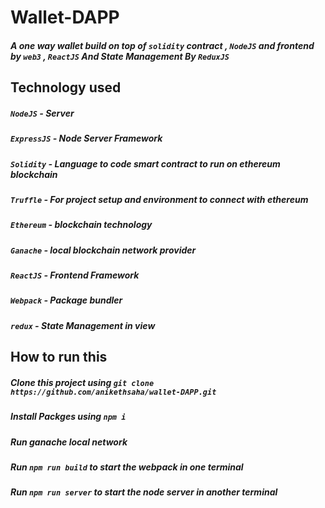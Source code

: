 # Wallet-DAPP
##### A one way wallet build on top of `solidity` contract , `NodeJS` and frontend by `web3` , `ReactJS` And State Management By `ReduxJS`

## Technology used

##### `NodeJS` - Server
##### `ExpressJS` - Node Server Framework
##### `Solidity` - Language to code smart contract to run on ethereum blockchain
##### `Truffle` - For project setup  and environment to connect with ethereum 
##### `Ethereum` - blockchain technology
##### `Ganache` - local blockchain network provider
##### `ReactJS` - Frontend Framework
##### `Webpack` -  Package bundler
##### `redux` - State Management in view


## How to run this
##### Clone this project using `git clone https://github.com/anikethsaha/wallet-DAPP.git`
##### Install Packges using `npm i`
##### Run ganache local network
##### Run `npm run build` to start the webpack in one terminal
##### Run `npm run server` to start the node server in another terminal

